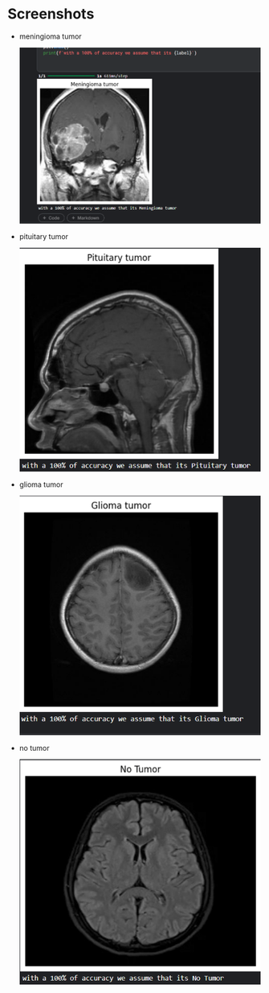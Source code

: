 <h1>Screenshots</h1>
<ul>
  <li>
    <p>meningioma tumor</p>
    <img src="readme/Screenshot 2024-09-17 220453.png">
  </li>
  <li>
    <p>pituitary tumor</p>
    <img src="readme/Screenshot 2024-09-19 161519.png">
  </li>
  <li>
    <p>glioma tumor</p>
    <img src="readme/Screenshot 2024-09-19 161350.png">
  </li>
  <li>
    <p>no tumor</p>
    <img src="readme/Screenshot 2024-09-19 161445.png">
  </li>
</ul>
